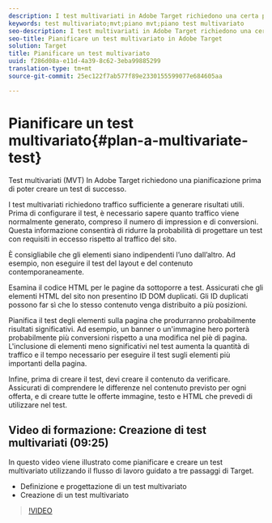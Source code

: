```yaml
---
description: I test multivariati in Adobe Target richiedono una certa pianificazione prima di poter creare un test di successo.
keywords: test multivariato;mvt;piano mvt;piano test multivariato
seo-description: I test multivariati in Adobe Target richiedono una certa pianificazione prima di poter creare un test di successo.
seo-title: Pianificare un test multivariato in Adobe Target
solution: Target
title: Pianificare un test multivariato
uuid: f286d08a-e11d-4a39-8c62-3eba99885299
translation-type: tm+mt
source-git-commit: 25ec122f7ab577f89e2330155599077e684605aa

---
```



# Pianificare un test multivariato{#plan-a-multivariate-test}

Test multivariati (MVT) In Adobe Target richiedono una pianificazione prima di poter creare un test di successo.

I test multivariati richiedono traffico sufficiente a generare risultati utili. Prima di configurare il test, è necessario sapere quanto traffico viene normalmente generato, compreso il numero di impression e di conversioni. Questa informazione consentirà di ridurre la probabilità di progettare un test con requisiti in eccesso rispetto al traffico del sito.

È consigliabile che gli elementi siano indipendenti l’uno dall’altro. Ad esempio, non eseguire il test del layout e del contenuto contemporaneamente.

Esamina il codice HTML per le pagine da sottoporre a test. Assicurati che gli elementi HTML del sito non presentino ID DOM duplicati. Gli ID duplicati possono far sì che lo stesso contenuto venga distribuito a più posizioni.

Pianifica il test degli elementi sulla pagina che produrranno probabilmente risultati significativi. Ad esempio, un banner o un&#39;immagine hero porterà probabilmente più conversioni rispetto a una modifica nel piè di pagina. L&#39;inclusione di elementi meno significativi nel test aumenta la quantità di traffico e il tempo necessario per eseguire il test sugli elementi più importanti della pagina.

Infine, prima di creare il test, devi creare il contenuto da verificare. Assicurati di comprendere le differenze nel contenuto previsto per ogni offerta, e di creare tutte le offerte immagine, testo e HTML che prevedi di utilizzare nel test.

## Video di formazione: Creazione di test multivariati (09:25)

In questo video viene illustrato come pianificare e creare un test multivariato utilizzando il flusso di lavoro guidato a tre passaggi di Target.

* Definizione e progettazione di un test multivariato
* Creazione di un test multivariato

>[!VIDEO](https://video.tv.adobe.com/v/17395?captions=ita)